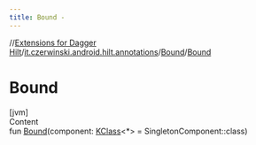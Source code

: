 ```yaml
---
title: Bound -
---
```

//[Extensions for Dagger Hilt](../../index.html)/[it.czerwinski.android.hilt.annotations](../index.html)/[Bound](index.html)/[Bound](-bound.html)



# Bound  
[jvm]  
Content  
fun [Bound](-bound.html)(component: [KClass](https://kotlinlang.org/api/latest/jvm/stdlib/kotlin.reflect/-k-class/index.html)<*> = SingletonComponent::class)  



